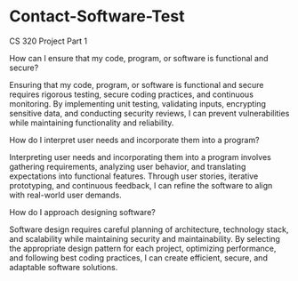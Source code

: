 # Contact-Software-Test
CS 320 Project Part 1

How can I ensure that my code, program, or software is functional and secure?

Ensuring that my code, program, or software is functional and secure requires rigorous testing, secure coding practices, and continuous monitoring. By implementing unit testing, validating inputs, encrypting sensitive data, and conducting security reviews, I can prevent vulnerabilities while maintaining functionality and reliability.

How do I interpret user needs and incorporate them into a program?

Interpreting user needs and incorporating them into a program involves gathering requirements, analyzing user behavior, and translating expectations into functional features. Through user stories, iterative prototyping, and continuous feedback, I can refine the software to align with real-world user demands.

How do I approach designing software?

Software design requires careful planning of architecture, technology stack, and scalability while maintaining security and maintainability. By selecting the appropriate design pattern for each project, optimizing performance, and following best coding practices, I can create efficient, secure, and adaptable software solutions.
